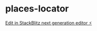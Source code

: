# places-locator

[Edit in StackBlitz next generation editor ⚡️](https://stackblitz.com/~/github.com/zainolamzar/places-locator)